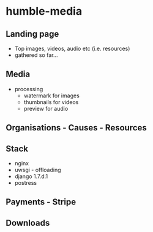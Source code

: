 humble-media
============

Landing page
------------
 - Top images, videos, audio etc (i.e. resources)
 - gathered so far...

Media
-----
 - processing
   - watermark for images
   - thumbnails for videos
   - preview for audio

Organisations - Causes - Resources
----------------------------------
Stack
-----
 - nginx
 - uwsgi - offloading
 - django 1.7.d.1
 - postress

Payments - Stripe
-----------------
Downloads
---------
